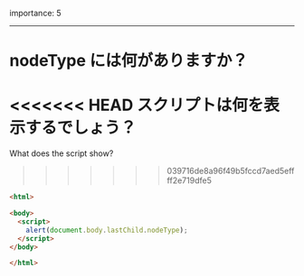 importance: 5

---

# nodeType には何がありますか？

<<<<<<< HEAD
スクリプトは何を表示するでしょう？
=======
What does the script show?
>>>>>>> 039716de8a96f49b5fccd7aed5effff2e719dfe5

```html
<html>

<body>
  <script>
    alert(document.body.lastChild.nodeType);
  </script>
</body>

</html>
```
